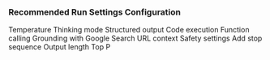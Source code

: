 ### Recommended Run Settings Configuration
Temperature
Thinking mode
Structured output
Code execution
Function calling
Grounding with Google Search
URL context
Safety settings
Add stop sequence
Output length
Top P
